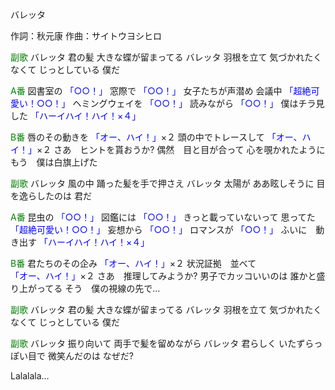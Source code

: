 バレッタ

作詞：秋元康
作曲：サイトウヨシヒロ

<font color=green>副歌</font>
バレッタ
君の髪
大きな蝶が留まってる
バレッタ
羽根を立て
気づかれたくなくて
じっとしている
僕だ

<font color=green>A番</font>
図書室の <font color=blue>「○○！」</font> 
窓際で <font color=blue>「○○！」</font> 
女子たちが声潜め
会議中 <font color=blue>「超絶可愛い！○○！」</font> 
ヘミングウェイを <font color=blue>「○○！」</font> 
読みながら <font color=blue>「○○！」</font> 
僕はチラ見した <font color=blue>「ハーイハイ！ハイ！×４」</font> 

<font color=green>B番</font>
唇のその動きを <font color=blue>「オー、ハイ！」</font>×２ 
頭の中でトレースして <font color=blue>「オー、ハイ！」</font>×２ 
さあ　ヒントを貰おうか?
偶然　目と目が合って
心を覗かれたように
もう　僕は白旗上げた

<font color=green>副歌</font>
バレッタ
風の中
踊った髪を手で押さえ
バレッタ
太陽が
ああ眩しそうに
目を逸らしたのは
君だ

<font color=green>A番</font>
昆虫の <font color=blue>「○○！」</font> 
図鑑には <font color=blue>「○○！」</font> 
きっと載っていないって 
思ってた <font color=blue>「超絶可愛い！○○！」</font> 
妄想から <font color=blue>「○○！」</font> 
ロマンスが <font color=blue>「○○！」</font> 
ふいに　動き出す <font color=blue>「ハーイハイ！ハイ！×４」</font> 

<font color=green>B番</font>
君たちのその企み <font color=blue>「オー、ハイ！」</font>×２ 
状況証拠　並べて <font color=blue>「オー、ハイ！」</font>×２ 
さあ　推理してみようか?
男子でカッコいいのは
誰かと盛り上がってる
そう　僕の視線の先で…

<font color=green>副歌</font>
バレッタ
君の髪
大きな蝶が留まってる
バレッタ
羽根を立て
気づかれたくなくて
じっとしている
僕だ

<font color=green>副歌</font>
バレッタ
振り向いて
両手で髪を留めながら
バレッタ
君らしく
いたずらっぽい目で
微笑んだのは
なぜだ?

Lalalala…
